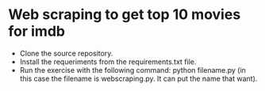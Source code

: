 # Web scraping to get top 10 movies for imdb

- Clone the source repository.
- Install the requeriments from the requirements.txt file.
- Run the exercise with the following command: python filename.py (in this case the filename is webscraping.py. It can put the name that want).
